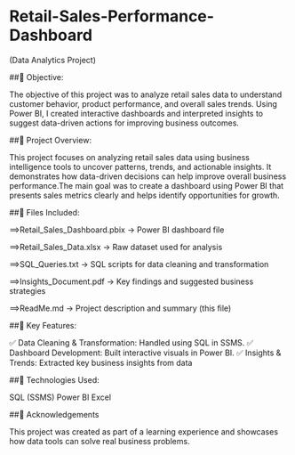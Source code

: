 # Retail-Sales-Performance-Dashboard
(Data Analytics Project)

##🎯 Objective:

The objective of this project was to analyze retail sales data to understand customer behavior, product performance, and overall sales trends. Using Power BI, I created interactive dashboards and interpreted insights to suggest data-driven actions for improving business outcomes.

##📁 Project Overview:

This project focuses on analyzing retail sales data using business intelligence tools to uncover patterns, trends, and actionable insights. It demonstrates how data-driven decisions can help improve overall business performance.The main goal was to create a dashboard using Power BI that presents sales metrics clearly and helps identify opportunities for growth.

##📂 Files Included:

==>Retail_Sales_Dashboard.pbix → Power BI dashboard file

==>Retail_Sales_Data.xlsx → Raw dataset used for analysis

==>SQL_Queries.txt → SQL scripts for data cleaning and transformation

==>Insights_Document.pdf → Key findings and suggested business strategies

==>ReadMe.md → Project description and summary (this file)

##🔑 Key Features:

✅ Data Cleaning & Transformation: Handled using SQL in SSMS.
✅ Dashboard Development: Built interactive visuals in Power BI.
✅ Insights & Trends: Extracted key business insights from data

##🚀 Technologies Used:

SQL (SSMS)
Power BI
Excel

##📎 Acknowledgements

This project was created as part of a learning experience and showcases how data tools can solve real business problems.



